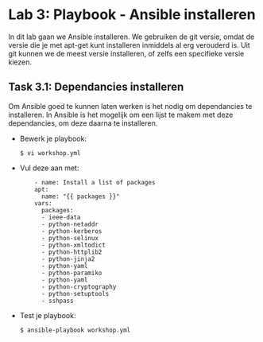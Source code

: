 # Lab 3: Playbook - Ansible installeren
In dit lab gaan we Ansible installeren. We gebruiken de git versie, omdat de versie die je met apt-get kunt installeren inmiddels al erg verouderd is. Uit git kunnen we de meest versie installeren, of zelfs een specifieke versie kiezen.

## Task 3.1: Dependancies installeren
Om Ansible goed te kunnen laten werken is het nodig om dependancies te installeren. In Ansible is het mogelijk om een lijst te makem met deze dependancies, om deze daarna te installeren.

* Bewerk je playbook:

  ``$ vi workshop.yml``
  
* Vul deze aan met:

  ```
      - name: Install a list of packages
      apt:
        name: "{{ packages }}"
      vars:
        packages:
        - ieee-data
        - python-netaddr
        - python-kerberos
        - python-selinux
        - python-xmltodict
        - python-httplib2
        - python-jinja2
        - python-yaml
        - python-paramiko
        - python-yaml
        - python-cryptography
        - python-setuptools
        - sshpass
  ```

* Test je playbook:

  ``$ ansible-playbook workshop.yml``

